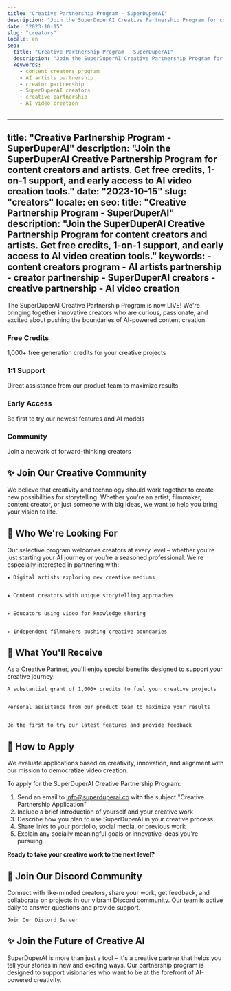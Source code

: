 ```yaml
---
title: "Creative Partnership Program - SuperDuperAI"
description: "Join the SuperDuperAI Creative Partnership Program for content creators and artists. Get free credits, 1-on-1 support, and early access to AI video creation tools."
date: "2023-10-15"
slug: "creators"
locale: en
seo:
  title: "Creative Partnership Program - SuperDuperAI"
  description: "Join the SuperDuperAI Creative Partnership Program for content creators and artists. Get free credits, 1-on-1 support, and early access to AI video creation tools."
  keywords:
    - content creators program
    - AI artists partnership
    - creator partnership
    - SuperDuperAI creators
    - creative partnership
    - AI video creation
---
```


---
title: "Creative Partnership Program - SuperDuperAI"
description: "Join the SuperDuperAI Creative Partnership Program for content creators and artists. Get free credits, 1-on-1 support, and early access to AI video creation tools."
date: "2023-10-15"
slug: "creators"
locale: en
seo:
  title: "Creative Partnership Program - SuperDuperAI"
  description: "Join the SuperDuperAI Creative Partnership Program for content creators and artists. Get free credits, 1-on-1 support, and early access to AI video creation tools."
  keywords:
    - content creators program
    - AI artists partnership
    - creator partnership
    - SuperDuperAI creators
    - creative partnership
    - AI video creation
---

The SuperDuperAI Creative Partnership Program is now LIVE! We're bringing together innovative creators who are curious, passionate, and excited about pushing the boundaries of AI-powered content creation.

### Free Credits

1,000+ free generation credits for your creative projects

  ### 1:1 Support

Direct assistance from our product team to maximize results

  ### Early Access

Be first to try our newest features and AI models

  ### Community

Join a network of forward-thinking creators

## ✨ Join Our Creative Community

We believe that creativity and technology should work together to create new possibilities for storytelling. Whether you're an artist, filmmaker, content creator, or just someone with big ideas, we want to help you bring your vision to life.

## 👥 Who We're Looking For

Our selective program welcomes creators at every level – whether you're just starting your AI journey or you're a seasoned professional. We're especially interested in partnering with:

  
    ✦ Digital artists exploring new creative mediums
  
  
    ✦ Content creators with unique storytelling approaches
  
  
    ✦ Educators using video for knowledge sharing
  
  
    ✦ Independent filmmakers pushing creative boundaries
  

## 🎁 What You'll Receive

As a Creative Partner, you'll enjoy special benefits designed to support your creative journey:

  
    A substantial grant of 1,000+ credits to fuel your creative projects
  
  
    Personal assistance from our product team to maximize your results
  
  
    Be the first to try our latest features and provide feedback
  

## 🌟 How to Apply

We evaluate applications based on creativity, innovation, and alignment with our mission to democratize video creation.

To apply for the SuperDuperAI Creative Partnership Program:

1. Send an email to [info@superduperai.co](mailto:info@superduperai.co) with the subject "Creative Partnership Application"
2. Include a brief introduction of yourself and your creative work
3. Describe how you plan to use SuperDuperAI in your creative process
4. Share links to your portfolio, social media, or previous work
5. Explain any socially meaningful goals or innovative ideas you're pursuing

  **Ready to take your creative work to the next level?**

## 💬 Join Our Discord Community

Connect with like-minded creators, share your work, get feedback, and collaborate on projects in our vibrant Discord community. Our team is active daily to answer questions and provide support.

  
    Join Our Discord Server
    
      
      
    
  

## ✨ Join the Future of Creative AI

SuperDuperAI is more than just a tool – it's a creative partner that helps you tell your stories in new and exciting ways. Our partnership program is designed to support visionaries who want to be at the forefront of AI-powered creativity.

